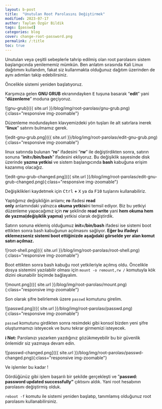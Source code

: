 ```yaml
---
layout: b-post
title:  "Unutulan Root Parolasını Değiştirmek"
modified: 2023-07-17
author: Taylan Özgür Bildik
tags: [passwd]
categories: blog 
cover: change-root-password.png
permalink: /:title
toc: true
---
```



Unutulan veya çeşitli sebeplerle tahrip edilmiş olan root parolasını sistem başlangıcında yenilememiz mümkün. Ben anlatım sırasında Kali Linux dağıtımını kullandım, fakat siz kullanmakta olduğunuz dağıtım üzerinden de aynı adımları takip edebilirsiniz.

Öncelikle sistemi yeniden başlatıyoruz.

Karşımıza gelen **GNU GRUB** ekranındayken <kbd>E</kbd> tuşuna basarak “**edit**” yani “**düzenleme**” moduna geçiyoruz.

![gnu-grub]({{ site.url }}/blog/img/root-parolası/gnu-grub.png){:class="responsive img-zoomable"}

Düzenleme modundayken klavyemizdeki yön tuşları ile alt satırlara inerek “**linux**” satırını bulmamız gerek.

![edit-gnu-grub.png]({{ site.url }}/blog/img/root-parolası/edit-gnu-grub.png){:class="responsive img-zoomable"}

linux satırında bulunan “**ro**” ifadesini “**rw**” ile değiştirdikten sonra, satırın sonuna ”**init=/bin/bash**” ifadesini ekliyoruz. Bu değişiklik sayesinde disk üzerinde **yazma yetkisi** ve sistem başlangıcında **bash** kabuğuna erişim kazanmış olacağız.

![edit-gnu-grub-changed.png]({{ site.url }}/blog/img/root-parolası/edit-gnu-grub-changed.png){:class="responsive img-zoomable"}

Değişiklikleri kaydetmek için <kbd>Ctrl</kbd> **+** <kbd>X</kbd> ya da <kbd>F10</kbd> tuşlarını kullanabiliriz.

Yaptığımız değişikliğin anlamı; **ro** ifadesi **read only** anlamındaki yalnızca **okuma yetkisi**ni temsil ediyor. Biz bu yetkiyi düzenleme yapacağımız için **rw** şeklinde **read write** yani **hem okuma hem de yazma(değişiklik yapma)** yetkisi olarak değiştirdik.

Satırın sonuna eklemiş olduğumuz **init=/bin/bash** ifadesi ise sistemi boot ettikten sonra bash kabuğunun açılmasını sağlıyor. **Eğer bu ifadeyi eklemezseniz sistemi boot ettiğinizde aşağıdaki görselde yer alan komut satırı açılmaz.**

![root-shell.png]({{ site.url }}/blog/img/root-parolası/root-shell.png){:class="responsive img-zoomable"}

Boot ettikten sonra bash kabuğu root yetkileriyle açılmış oldu. Öncelikle dosya sistemini yazılabilir olması için `mount -o remount,rw /` komutuyla kök dizini okunabilir biçimde bağlayalım.

![mount.png]({{ site.url }}/blog/img/root-parolası/mount.png){:class="responsive img-zoomable"}

Son olarak şifre belirlemek üzere `passwd` komutunu girelim.

![passwd.png]({{ site.url }}/blog/img/root-parolası/passwd.png){:class="responsive img-zoomable"}

`passwd` komutunu girdikten sonra resimdeki gibi konsol bizden yeni şifre oluşturmamızı isteyecek ve bunu tekrar girmemizi isteyecek.

<p class="mavi"><strong>ℹ️ Not:</strong> Parolanızı yazarken yazdığınız gözükmeyebilir bu bir güvenlik önlemidir siz yazmaya devam edin.</p>

![passwd-changed.png]({{ site.url }}/blog/img/root-parolası/passwd-changed.png){:class="responsive img-zoomable"}

Ve işlemler bu kadar !

Gördüğünüz gibi işlem başarılı bir şekilde gerçekleşti ve ”**passwd: password updated successfully”** çıktısını aldık. Yani root hesabının parolasını değiştirmiş olduk. 

`reboot -f` komutu ile sistemi yeniden başlatıp, tanımlamış olduğunuz root parolasını kullanabilirsiniz.